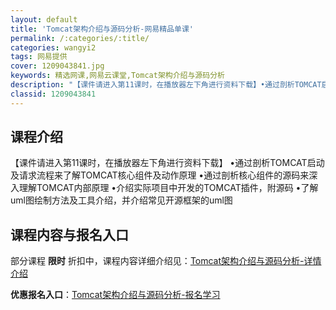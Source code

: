 ```yaml
---
layout: default
title: 'Tomcat架构介绍与源码分析-网易精品单课'
permalink: /:categories/:title/
categories: wangyi2
tags: 网易提供
cover: 1209043841.jpg
keywords: 精选网课,网易云课堂,Tomcat架构介绍与源码分析
description: "【课件请进入第11课时，在播放器左下角进行资料下载】•通过剖析TOMCAT启动及请求流程来了解TOMCAT核心组件及动作原理•通过剖析核心组件的源码来深入理解TOMCAT内部原理•介绍实际项"
classid: 1209043841
---
```


## 课程介绍

【课件请进入第11课时，在播放器左下角进行资料下载】
•通过剖析TOMCAT启动及请求流程来了解TOMCAT核心组件及动作原理 
•通过剖析核心组件的源码来深入理解TOMCAT内部原理
•介绍实际项目中开发的TOMCAT插件，附源码
•了解uml图绘制方法及工具介绍，并介绍常见开源框架的uml图

## 课程内容与报名入口

部分课程 **限时** 折扣中，课程内容详细介绍见：[Tomcat架构介绍与源码分析-详情介绍](https://study.163.com/course/introduction/1209043841.htm?share=1&shareId=1025206652&utm_campaign=share&utm_medium=iphoneShare&utm_source=&utm_u=1025206652)

**优惠报名入口**：[Tomcat架构介绍与源码分析-报名学习](https://study.163.com/course/introduction/1209043841.htm?share=1&shareId=1025206652&utm_campaign=share&utm_medium=iphoneShare&utm_source=&utm_u=1025206652)

